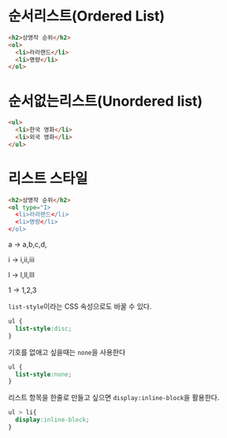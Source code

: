 # 순서리스트(Ordered List)
```html
<h2>상영작 순위</h2>
<ol>
  <li>라라랜드</li>
  <li>명량</li>
</ol>
```
# 순서없는리스트(Unordered list)
```html
<ul>
  <li>한국 영화</li>
  <li>외국 영화</li>
</ul>

```

# 리스트 스타일
```html
<h2>상영작 순위</h2>
<ol type="I>
  <li>라라랜드</li>
  <li>명량</li>
</ol>
```
a -> a,b,c,d,

i -> i,ii,iii

l -> l,ll,lll

1 -> 1,2,3

`list-style`이라는 CSS 속성으로도 바꿀 수 있다.
```css
ul {
  list-style:disc;
}
```
기호를 없애고 싶을때는 `none`을 사용한다
```css
ul {
  list-style:none;
}
```
리스트 항목을 한줄로 만들고 싶으면 `display:inline-block`을 활용한다.
```css
ul > li{
  display:inline-block;
}
```
